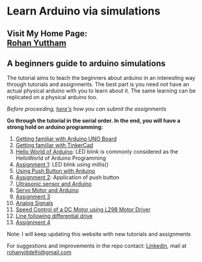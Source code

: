 # Learn Arduino via simulations 

## Visit My Home Page:<div style="text-align: left"> <a href="https://rohanyuttham.github.io/">Rohan Yuttham</a> </div> 

A beginners guide to arduino simulations
---
The tutorial aims to teach the beginners about arduino in an interesting way through tutorials and assignments.
The best part is you need not have an actual physical arduino with you to learn about it.
The same learning can be replicated on a physical arduino too.

*Before proceeding, [here's](https://rohanyuttham.github.io/Learn-Arduino-via-simulations/04-Submitting-Assignments.html ) how you can submit the assignments*

**Go through the tutorial in the serial order.
In the end, you will have a strong hold on arduino programming:**
1. [Getting familiar with Arduino UNO Board](https://rohanyuttham.github.io/Learn-Arduino-via-simulations/01-Getting-familiar-with-arduino-uno.html )
1. [Getting familiar with TinkerCad](https://rohanyuttham.github.io/Learn-Arduino-via-simulations/02-get-familiar-with-tinkercad.html)
1. [Hello World of Arduino](https://rohanyuttham.github.io/Learn-Arduino-via-simulations/03-helloworld-of-arduino.html): LED blink is commonly considered as the HelloWorld of Arduino Programming
1. [Assignment 1](https://rohanyuttham.github.io/Learn-Arduino-via-simulations/03-helloworld-of-arduino.html): LED blink using millis()
1. [Using Push Button with Arduino](https://rohanyuttham.github.io/Learn-Arduino-via-simulations/07-Push-Button-with-arduino.html)
1. [Assignment 2](https://rohanyuttham.github.io/Learn-Arduino-via-simulations/08-Assignment2.html): Application of push button
1. [Ultrasonic sensor and Arduino](https://rohanyuttham.github.io/Learn-Arduino-via-simulations/09-Ultrasonic-senor-with-arduino.html)
1. [Servo Motor and Arduino](https://rohanyuttham.github.io/Learn-Arduino-via-simulations/10-Servo-motor.html)
1. [Assignment 3](https://rohanyuttham.github.io/Learn-Arduino-via-simulations/11-Assignment3.html)
1. [Analog Signals](https://rohanyuttham.github.io/Learn-Arduino-via-simulations/12-Analog.html)
1. [Speed Control of a DC Motor using L298 Motor Driver](https://rohanyuttham.github.io/Learn-Arduino-via-simulations/13-Speed-Control-of-DC-Motor-L298.html)
1. [Line following differential drive](https://rohanyuttham.github.io/Learn-Arduino-via-simulations/14-Line-Following-Differential-drive.html)
1. [Assignment 4](https://rohanyuttham.github.io/Learn-Arduino-via-simulations/15-Assignment4.html)

Note: I will keep updating this website with new tutorials and assignments

For suggestions and improvements in the repo contact:
[Linkedin](https://www.linkedin.com/in/rohanyuttham/), mail at [rohanyiitdelhi@gmail.com](mailto:rohanyiitdelhi@gmail.com)

